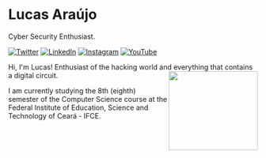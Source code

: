 # Lucas Araújo

Cyber Security Enthusiast.

[![Twitter](https://img.shields.io/badge/-@lucapwn-3f8efc?style=flat-square&labelColor=3f8efc&logo=twitter&logoColor=white&link=https://twitter.com/lucapwn)](https://twitter.com/lucapwn)
[![LinkedIn](https://img.shields.io/badge/-Lucas%20Araújo-3f8efc?style=flat-square&labelColor=3f8efc&logo=linkedin&logoColor=white&link=https://www.linkedin.com/in/lucapwn)](https://www.linkedin.com/in/lucapwn)
[![Instagram](https://img.shields.io/badge/-@lucapwn-3f8efc?style=flat-square&labelColor=3f8efc&logo=instagram&logoColor=white&link=https://www.instagram.com/lucapwn)](https://www.instagram.com/lucapwn)
[![YouTube](https://img.shields.io/badge/-Spartan%20Code-3f8efc?style=flat-square&labelColor=3f8efc&logo=youtube&logoColor=white&link=https://www.youtube.com/spartancodehacking)](https://www.youtube.com/spartancodehacking)

Hi, I'm Lucas! Enthusiast of the hacking world and everything that contains a digital circuit.
<img src="http://www.clipartbest.com/cliparts/jcx/zz8/jcxzz8nKi.gif" align="right" height="160" width="180">

I am currently studying the 8th (eighth) semester of the Computer Science course at the Federal Institute of Education, Science and Technology of Ceará - IFCE.
